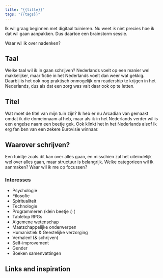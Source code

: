 ```yaml
---
title: "{{title}}"
tags: "{{tags}}"
---
```


Ik wil graag beginnen met digitaal tuinieren. Nu weet ik niet precies hoe ik dat wil gaan aanpakken. Dus daartoe een brainstorm sessie.

Waar wil ik over nadenken?

## Taal
Welke taal wil ik in gaan schrijven? Nederlands voelt op een manier wel makkelijker, maar fictie in het Nederlands voelt dan weer wat gekkig. Daarbij is het ook nog praktisch onmogelijk om readership te krijgen in het Nederlands, dus als dat een zorg was valt daar ook op te letten.

## Titel
Wat moet de titel van mijn tuin zijn? Ik heb er nu Arcadian van gemaakt omdat ik die domeinnaam al heb, maar als ik in het Nederlands verder wil is een engelse naam een beetje gek. Ook klinkt het in het Nederlands alsof ik erg fan ben van een zekere Eurovisie winnaar. 

## Waarover schrijven?
Een tuintje zoals dit kan over alles gaan, en misschien zal het uiteindelijk wel over alles gaan, maar structuur is belangrijk. Welke categorieen wil ik aanmaken? Waar wil ik me op focussen?
### Interesses
- Psychologie
- Filosofie
- Spiritualiteit
- Technologie
- Programmeren (klein beetje :) )
- Tabletop RPGs
- Algemene wetenschap
- Maatschappelijke onderwerpen
- Humanistiek & Geestelijke verzorging
- Verhalen! (& schrijven)
- Self-improvement
- Gender
- Boeken samenvattingen

## Links and inspiration